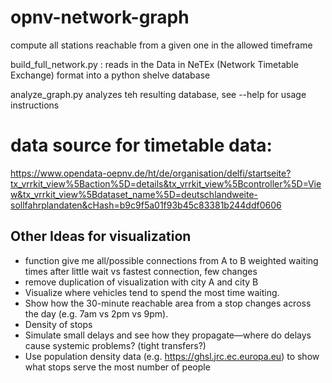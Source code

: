 # opnv-network-graph

compute all stations reachable from a given one in the allowed timeframe

build_full_network.py : reads in the Data in NeTEx (Network Timetable Exchange) format into a python shelve database

analyze_graph.py analyzes teh resulting database, see --help for usage instructions

# data source for timetable data:
https://www.opendata-oepnv.de/ht/de/organisation/delfi/startseite?tx_vrrkit_view%5Baction%5D=details&tx_vrrkit_view%5Bcontroller%5D=View&tx_vrrkit_view%5Bdataset_name%5D=deutschlandweite-sollfahrplandaten&cHash=b9c9f5a01f93b45c83381b244ddf0606

## Other Ideas for visualization

* function give me all/possible connections from A to B weighted waiting times after little wait vs fastest connection, few changes
* remove duplication of visualization with city A and city B
* Visualize where vehicles tend to spend the most time waiting.
* Show how the 30-minute reachable area from a stop changes across the day (e.g. 7am vs 2pm vs 9pm).
* Density of stops
* Simulate small delays and see how they propagate—where do delays cause systemic problems? (tight transfers?)
* Use population density data (e.g. https://ghsl.jrc.ec.europa.eu) to show what stops serve the most number of people
